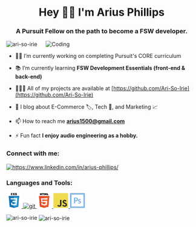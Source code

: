 <h1 align="center">Hey 👋🏿 I'm Arius Phillips</h1>
<h3 align="center">A Pursuit Fellow on the path to become a FSW developer.</h3>
<img align="right" alt="Coding" width="400" src="https://media.tenor.com/SxJQcg2-UGkAAAAC/working-from.gif">


<p align="left"> <img src="https://komarev.com/ghpvc/?username=ari-so-irie&label=Profile%20views&color=0e75b6&style=flat" alt="ari-so-irie" /> </p>

- 💪🏿 I’m currently working on completing Pursuit's CORE curriculum 

- 📚 I’m currently learning **FSW Development Essentials (front-end & back-end)**

- 👨🏿‍💻 All of my projects are available at [https://github.com/Ari-So-Irie](https://github.com/Ari-So-Irie)

- 📝 I blog about E-Commerce 🏷, Tech 📲, and Marketing 📈

- 📫 How to reach me **arius1500@gmail.com**

- ⚡ Fun fact **I enjoy audio engineering as a hobby.**

<h3 align="left">Connect with me:</h3>
<p align="left">
<a href="https://www.linkedin.com/in/arius-phillips/" target="blank"><img align="center" src="https://raw.githubusercontent.com/rahuldkjain/github-profile-readme-generator/master/src/images/icons/Social/linked-in-alt.svg" alt="https://www.linkedin.com/in/arius-phillips/" height="30" width="40" /></a>
</p>

<h3 align="left">Languages and Tools:</h3>
<p align="left"> <a href="https://www.w3schools.com/css/" target="_blank" rel="noreferrer"> <img src="https://raw.githubusercontent.com/devicons/devicon/master/icons/css3/css3-original-wordmark.svg" alt="css3" width="40" height="40"/> </a> <a href="https://git-scm.com/" target="_blank" rel="noreferrer"> <img src="https://www.vectorlogo.zone/logos/git-scm/git-scm-icon.svg" alt="git" width="40" height="40"/> </a> <a href="https://www.w3.org/html/" target="_blank" rel="noreferrer"> <img src="https://raw.githubusercontent.com/devicons/devicon/master/icons/html5/html5-original-wordmark.svg" alt="html5" width="40" height="40"/> </a> <a href="https://developer.mozilla.org/en-US/docs/Web/JavaScript" target="_blank" rel="noreferrer"> <img src="https://raw.githubusercontent.com/devicons/devicon/master/icons/javascript/javascript-original.svg" alt="javascript" width="40" height="40"/> </a> <a href="https://www.photoshop.com/en" target="_blank" rel="noreferrer"> <img src="https://raw.githubusercontent.com/devicons/devicon/master/icons/photoshop/photoshop-line.svg" alt="photoshop" width="40" height="40"/> </a> </p>

<p><img align="left" src="https://github-readme-stats.vercel.app/api/top-langs?username=ari-so-irie&show_icons=true&locale=en&layout=compact" alt="ari-so-irie" /></p>

<p>&nbsp;<img align="center" src="https://github-readme-stats.vercel.app/api?username=ari-so-irie&show_icons=true&locale=en" alt="ari-so-irie" /></p>

